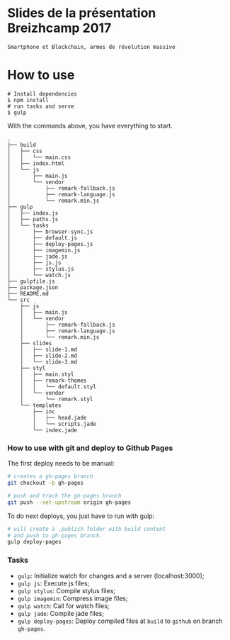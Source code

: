 # Slides de la présentation Breizhcamp 2017

    Smartphone et Blockchain, armes de révolution massive

# How to use

```
# Install dependencies
$ npm install
# run tasks and serve
$ gulp
```

With the commands above, you have everything to start.

```
.
├── build
│   ├── css
│   │   └── main.css
│   ├── index.html
│   └── js
│       ├── main.js
│       └── vendor
│           ├── remark-fallback.js
│           ├── remark-language.js
│           └── remark.min.js
├── gulp
│   ├── index.js
│   ├── paths.js
│   └── tasks
│       ├── browser-sync.js
│       ├── default.js
│       ├── deploy-pages.js
│       ├── imagemin.js
│       ├── jade.js
│       ├── js.js
│       ├── stylus.js
│       └── watch.js
├── gulpfile.js
├── package.json
├── README.md
└── src
    ├── js
    │   ├── main.js
    │   └── vendor
    │       ├── remark-fallback.js
    │       ├── remark-language.js
    │       └── remark.min.js
    ├── slides
    │   ├── slide-1.md
    │   ├── slide-2.md
    │   └── slide-3.md
    ├── styl
    │   ├── main.styl
    │   ├── remark-themes
    │   │   └── default.styl
    │   └── vendor
    │       └── remark.styl
    └── templates
        ├── inc
        │   ├── head.jade
        │   └── scripts.jade
        └── index.jade

```

### How to use with git and deploy to Github Pages

The first deploy needs to be manual:

```sh
# creates a gh-pages branch
git checkout -b gh-pages

# push and track the gh-pages branch
git push --set-upstream origin gh-pages
```

To do next deploys, you just have to run with gulp:

```sh
# will create a .publish folder with build content
# and push to gh-pages branch.
gulp deploy-pages
```

### Tasks

- `gulp`: Initialize watch for changes and a server (localhost:3000);
- `gulp js`: Execute js files;
- `gulp stylus`: Compile stylus files;
- `gulp imagemin`: Compress image files;
- `gulp watch`: Call for watch files;
- `gulp jade`: Compile jade files;
- `gulp deploy-pages`: Deploy compiled files at `build` to `github` on branch `gh-pages`.